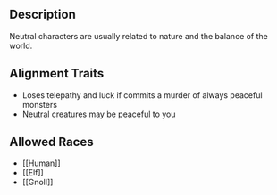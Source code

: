 ## Description

Neutral characters are usually related to nature and the balance of the world.

## Alignment Traits

- Loses telepathy and luck if commits a murder of always peaceful monsters
- Neutral creatures may be peaceful to you

## Allowed Races

- [[Human]]
- [[Elf]]
- [[Gnoll]]